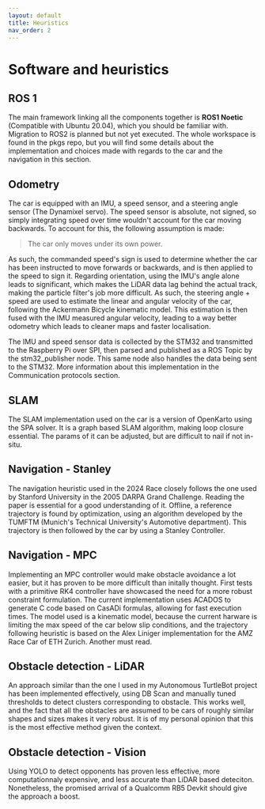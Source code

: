 ```yaml
---
layout: default
title: Heuristics
nav_order: 2
---
```


# Software and heuristics

## ROS 1

The main framework linking all the components together is **ROS1 Noetic** (Compatible with Ubuntu 20.04), which you should be familiar with. Migration to ROS2 is planned but not yet executed. The whole workspace is found in the pkgs repo, but you will find some details about the implementation and choices made with regards to the car and the navigation in this section. 

## Odometry

The car is equipped with an IMU, a speed sensor, and a steering angle sensor (The Dynamixel servo). The speed sensor is absolute, not signed, so simply integrating speed over time wouldn't account for the car moving backwards. To account for this, the following assumption is made: 

> The car only moves under its own power.

As such, the commanded speed's sign is used to determine whether the car has been instructed to move forwards or backwards, and is then applied to the speed to sign it. Regarding orientation, using the IMU's angle alone leads to significant, which makes the LiDAR data lag behind the actual track, making the particle filter's job more difficult. As such, the steering angle + speed are used to estimate the linear and angular velocity of the car, following the Ackermann Bicycle kinematic model. This estimation is then fused with the IMU measured angular velocity, leading to a way better odometry which leads to cleaner maps and faster localisation. 

The IMU and speed sensor data is collected by the STM32 and transmitted to the Raspberry Pi over SPI, then parsed and published as a ROS Topic by the stm32_publisher node. This same node also handles the data being sent to the STM32. More information about this implementation in the Communication protocols section.

## SLAM

The SLAM implementation used on the car is a version of OpenKarto using the SPA solver. It is a graph based SLAM algorithm, making loop closure essential. The params of it can be adjusted, but are difficult to nail if not in-situ. 

## Navigation - Stanley

The navigation heuristic used in the 2024 Race closely follows the one used by Stanford University in the 2005 DARPA Grand Challenge. Reading the paper is essential for a good understanding of it. Offline, a reference trajectory is found by optimization, using an algorithm developed by the TUMFTM (Munich's Technical University's Automotive department). This trajectory is then followed by the car by using a Stanley Controller.

## Navigation - MPC

Implementing an MPC controller would make obstacle avoidance a lot easier, but it has proven to be more difficult than initally thought. First tests with a primitive RK4 controller have showcased the need for a more robust constraint formulation. The current implementation uses ACADOS to generate C code based on CasADi formulas, allowing for fast execution times. The model used is a kinematic model, because the current harware is limiting the max speed of the car below slip conditions, and the trajectory following heuristic is based on the Alex Liniger implementation for the AMZ Race Car of ETH Zurich. Another must read. 

## Obstacle detection - LiDAR

An approach similar than the one I used in my Autonomous TurtleBot project has been implemented effectively, using DB Scan and manually tuned thresholds to detect clusters corresponding to obstacle. This works well, and the fact that all the obstacles are assumed to be cars of roughly similar shapes and sizes makes it very robust. It is of my personal opinion that this is the most effective method given the context.

## Obstacle detection - Vision

Using YOLO to detect opponents has proven less effective, more computationnaly expensive, and less accurate than LiDAR based deteciton. Nonetheless, the promised arrival of a Qualcomm RB5 Devkit should give the approach a boost. 
